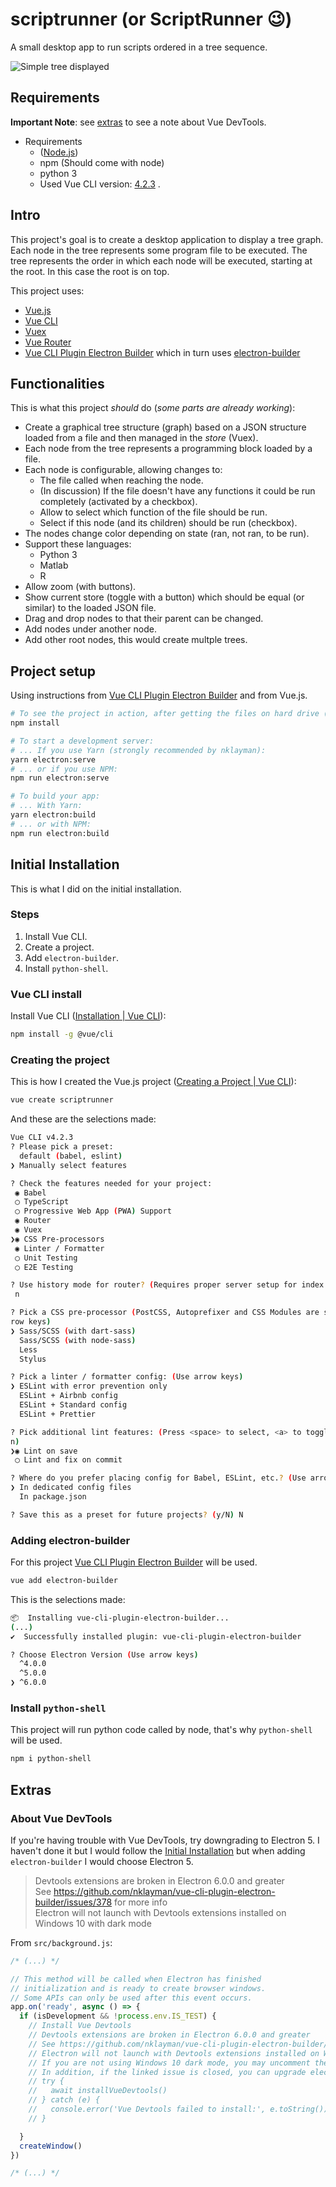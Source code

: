 # scriptrunner (or ScriptRunner 😉)

A small desktop app to run scripts ordered in a tree sequence.

![Simple tree displayed](ScreenShot.png)

## Requirements
**Important Note**: see [extras](#Extras) to see a note about Vue DevTools.

- Requirements
	- ([Node.js](https://nodejs.org/))
	- npm (Should come with node)
	- python 3
	- Used Vue CLI version: [4.2.3](https://github.com/vuejs/vue-cli/releases/tag/v4.2.2) .

## Intro
This project's goal is to create a desktop application to display a tree graph. Each node in the tree represents some program file to be executed. The tree represents the order in which each node will be executed, starting at the root. In this case the root is on top.

This project uses:
- [Vue.js](https://vuejs.org/)
- [Vue CLI](https://cli.vuejs.org/)
- [Vuex](https://vuex.vuejs.org/)
- [Vue Router](https://router.vuejs.org/)
- [Vue CLI Plugin Electron Builder](https://github.com/nklayman/vue-cli-plugin-electron-builder) which in turn uses [electron-builder](https://www.electron.build/)

## Functionalities
This is what this project *should* do (*some parts are already working*):
- Create a graphical tree structure (graph) based on a JSON structure loaded from a file and then managed in the *store* (Vuex).
- Each node from the tree represents a programming block loaded by a file.
- Each node is configurable, allowing changes to:
	- The file called when reaching the node.
	- (In discussion) If the file doesn't have any functions it could be run completely (activated by a checkbox).
	- Allow to select which function of the file should be run.
	- Select if this node (and its children) should be run (checkbox).
- The nodes change color depending on state (ran, not ran, to be run).
- Support these languages:
	- Python 3
	- Matlab
	- R
- Allow zoom (with buttons).
- Show current store (toggle with a button) which should be equal (or similar) to the loaded JSON file.
- Drag and drop nodes to that their parent can be changed.
- Add nodes under another node.
- Add other root nodes, this would create multple trees.

## Project setup
Using instructions from [Vue CLI Plugin Electron Builder](https://github.com/nklayman/vue-cli-plugin-electron-builder) and from Vue.js.
```bash
# To see the project in action, after getting the files on hard drive (git, download or whatever), run:
npm install

# To start a development server:
# ... If you use Yarn (strongly recommended by nklayman):
yarn electron:serve
# ... or if you use NPM:
npm run electron:serve

# To build your app:
# ... With Yarn:
yarn electron:build
# ... or with NPM:
npm run electron:build
```

## Initial Installation
This is what I did on the initial installation.

### Steps
1. Install Vue CLI.
1. Create a project.
1. Add `electron-builder`.
1. Install `python-shell`.

### Vue CLI install
Install Vue CLI ([Installation | Vue CLI](https://cli.vuejs.org/guide/installation.html)):
```bash
npm install -g @vue/cli
```

### Creating the project
This is how I created the Vue.js project ([Creating a Project | Vue CLI](https://cli.vuejs.org/guide/creating-a-project.html#vue-create)):
```bash
vue create scriptrunner
```
And these are the selections made:
```bash
Vue CLI v4.2.3
? Please pick a preset:
  default (babel, eslint)
❯ Manually select features
```
```bash
? Check the features needed for your project:
 ◉ Babel
 ◯ TypeScript
 ◯ Progressive Web App (PWA) Support
 ◉ Router
 ◉ Vuex
❯◉ CSS Pre-processors
 ◉ Linter / Formatter
 ◯ Unit Testing
 ◯ E2E Testing
```
```bash
? Use history mode for router? (Requires proper server setup for index fallback in production) (Y/n)
 n
```
```bash
? Pick a CSS pre-processor (PostCSS, Autoprefixer and CSS Modules are supported by default): (Use ar
row keys)
❯ Sass/SCSS (with dart-sass)
  Sass/SCSS (with node-sass)
  Less
  Stylus
```
```bash
? Pick a linter / formatter config: (Use arrow keys)
❯ ESLint with error prevention only
  ESLint + Airbnb config
  ESLint + Standard config
  ESLint + Prettier
```
```bash
? Pick additional lint features: (Press <space> to select, <a> to toggle all, <i> to invert selectio
n)
❯◉ Lint on save
 ◯ Lint and fix on commit
```
```bash
? Where do you prefer placing config for Babel, ESLint, etc.? (Use arrow keys)
❯ In dedicated config files
  In package.json
```
```bash
? Save this as a preset for future projects? (y/N) N
```

### Adding electron-builder
For this project [Vue CLI Plugin Electron Builder](https://github.com/nklayman/vue-cli-plugin-electron-builder) will be used.
```bash
vue add electron-builder
```
This is the selections made:
``` bash
📦  Installing vue-cli-plugin-electron-builder...
(...)
✔  Successfully installed plugin: vue-cli-plugin-electron-builder

? Choose Electron Version (Use arrow keys)
  ^4.0.0
  ^5.0.0
❯ ^6.0.0
```

### Install `python-shell`
This project will run python code called by node, that's why `python-shell` will be used.
```bash
npm i python-shell
```

## Extras

### About Vue DevTools
If you're having trouble with Vue DevTools, try downgrading to Electron 5. I haven't done it but I would follow the [Initial Installation](#initial-installation) but when adding `electron-builder` I would choose Electron 5.

> Devtools extensions are broken in Electron 6.0.0 and greater  
See https://github.com/nklayman/vue-cli-plugin-electron-builder/issues/378 for more info  
Electron will not launch with Devtools extensions installed on Windows 10 with dark mode

From `src/background.js`:
```javascript
/* (...) */

// This method will be called when Electron has finished
// initialization and is ready to create browser windows.
// Some APIs can only be used after this event occurs.
app.on('ready', async () => {
  if (isDevelopment && !process.env.IS_TEST) {
    // Install Vue Devtools
    // Devtools extensions are broken in Electron 6.0.0 and greater
    // See https://github.com/nklayman/vue-cli-plugin-electron-builder/issues/378 for more info
    // Electron will not launch with Devtools extensions installed on Windows 10 with dark mode
    // If you are not using Windows 10 dark mode, you may uncomment these lines
    // In addition, if the linked issue is closed, you can upgrade electron and uncomment these lines
    // try {
    //   await installVueDevtools()
    // } catch (e) {
    //   console.error('Vue Devtools failed to install:', e.toString())
    // }

  }
  createWindow()
})

/* (...) */
```
